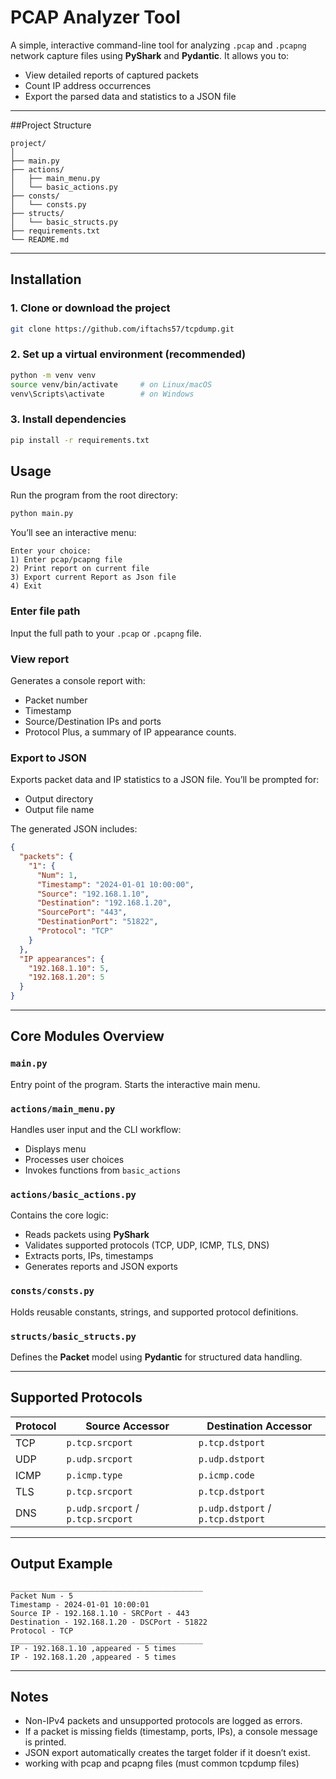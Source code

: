 # PCAP Analyzer Tool

A simple, interactive command-line tool for analyzing `.pcap` and `.pcapng` network capture files using **PyShark** and **Pydantic**.
It allows you to:

* View detailed reports of captured packets
* Count IP address occurrences
* Export the parsed data and statistics to a JSON file

---

##Project Structure

```
project/
│
├── main.py
├── actions/
│   ├── main_menu.py
│   └── basic_actions.py
├── consts/
│   └── consts.py
├── structs/
│   └── basic_structs.py
├── requirements.txt
└── README.md
```

---

## Installation

### 1. Clone or download the project

```bash
git clone https://github.com/iftachs57/tcpdump.git
```

### 2. Set up a virtual environment (recommended)

```bash
python -m venv venv
source venv/bin/activate     # on Linux/macOS
venv\Scripts\activate        # on Windows
```

### 3. Install dependencies

```bash
pip install -r requirements.txt
```

## Usage

Run the program from the root directory:

```bash
python main.py
```

You’ll see an interactive menu:

    Enter your choice:
    1) Enter pcap/pcapng file
    2) Print report on current file
    3) Export current Report as Json file
    4) Exit

### Enter file path

Input the full path to your `.pcap` or `.pcapng` file.

### View report

Generates a console report with:

* Packet number
* Timestamp
* Source/Destination IPs and ports
* Protocol
  Plus, a summary of IP appearance counts.

### Export to JSON

Exports packet data and IP statistics to a JSON file.
You’ll be prompted for:

* Output directory
* Output file name

The generated JSON includes:

```json
{
  "packets": {
    "1": {
      "Num": 1,
      "Timestamp": "2024-01-01 10:00:00",
      "Source": "192.168.1.10",
      "Destination": "192.168.1.20",
      "SourcePort": "443",
      "DestinationPort": "51822",
      "Protocol": "TCP"
    }
  },
  "IP appearances": {
    "192.168.1.10": 5,
    "192.168.1.20": 5
  }
}
```

---

## Core Modules Overview

### `main.py`

Entry point of the program. Starts the interactive main menu.

### `actions/main_menu.py`

Handles user input and the CLI workflow:

* Displays menu
* Processes user choices
* Invokes functions from `basic_actions`

### `actions/basic_actions.py`

Contains the core logic:

* Reads packets using **PyShark**
* Validates supported protocols (TCP, UDP, ICMP, TLS, DNS)
* Extracts ports, IPs, timestamps
* Generates reports and JSON exports

### `consts/consts.py`

Holds reusable constants, strings, and supported protocol definitions.

### `structs/basic_structs.py`

Defines the **Packet** model using **Pydantic** for structured data handling.

---

## Supported Protocols

| Protocol | Source Accessor                   | Destination Accessor              |
| -------- | --------------------------------- | --------------------------------- |
| TCP      | `p.tcp.srcport`                   | `p.tcp.dstport`                   |
| UDP      | `p.udp.srcport`                   | `p.udp.dstport`                   |
| ICMP     | `p.icmp.type`                     | `p.icmp.code`                     |
| TLS      | `p.tcp.srcport`                   | `p.tcp.dstport`                   |
| DNS      | `p.udp.srcport` / `p.tcp.srcport` | `p.udp.dstport` / `p.tcp.dstport` |

---

## Output Example

```
___________________________________________
Packet Num - 5
Timestamp - 2024-01-01 10:00:01
Source IP - 192.168.1.10 - SRCPort - 443
Destination - 192.168.1.20 - DSCPort - 51822
Protocol - TCP
___________________________________________
IP - 192.168.1.10 ,appeared - 5 times
IP - 192.168.1.20 ,appeared - 5 times
```

---

## Notes

* Non-IPv4 packets and unsupported protocols are logged as errors.
* If a packet is missing fields (timestamp, ports, IPs), a console message is printed.
* JSON export automatically creates the target folder if it doesn’t exist.
* working with pcap and pcapng files (must common tcpdump files)

